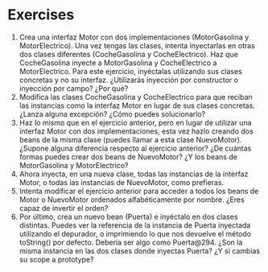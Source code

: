 # Exercises
1. Crea una interfaz Motor con dos implementaciones (MotorGasolina y
MotorElectrico). Una vez tengas las clases, intenta inyectarlas en otras dos
clases diferentes (CocheGasolina y CocheElectrico). Haz que CocheGasolina
inyecte a MotorGasolina y CocheElectrico a MotorElectrico. Para este ejercicio,
inyéctalas utilizando sus clases concretas y no su interfaz. ¿Utilizarás
inyección por constructor o inyección por campo? ¿Por qué?
2. Modifica las clases CocheGasolina y CocheElectrico para que reciban las
instancias como la interfaz Motor en lugar de sus clases concretas. ¿Lanza
alguna excepción? ¿Cómo puedes solucionarlo?
3. Haz lo mismo que en el ejercicio anterior, pero en lugar de utilizar una interfaz
Motor con dos implementaciones, esta vez hazlo creando dos beans de la misma
clase (puedes llamar a esta clase NuevoMotor). ¿Supone alguna diferencia
respecto al ejercicio anterior? ¿De cuántas formas puedes crear dos beans de
NuevoMotor? ¿Y los beans de MotorGasolina y MotorElectrico?
4. Ahora inyecta, en una nueva clase, todas las instancias de la interfaz Motor, o
todas las instancias de NuevoMotor, como prefieras.
5. Intenta modificar el ejercicio anterior para acceder a todos los beans de Motor o
NuevoMotor ordenados alfabéticamente por nombre. ¿Eres capaz de invertir el
orden?
6. Por último, crea un nuevo bean (Puerta) e inyéctalo en dos clases distintas.
Puedes ver la referencia de la instancia de Puerta inyectada utilizando el
depurador, o imprimiendo lo que nos devuelve el método toString() por defecto.
Debería ser algo como Puerta@294. ¿Son la misma instancia en las dos clases
donde inyectas Puerta? ¿Y si cambias su scope a prototype?
